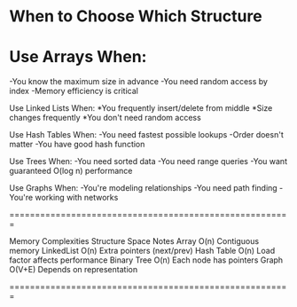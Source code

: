 # When to Choose Which Structure

# Use Arrays When:
-You know the maximum size in advance
-You need random access by index
-Memory efficiency is critical

Use Linked Lists When:
*You frequently insert/delete from middle
*Size changes frequently
*You don't need random access

Use Hash Tables When:
-You need fastest possible lookups
-Order doesn't matter
-You have good hash function

Use Trees When:
-You need sorted data
-You need range queries
-You want guaranteed O(log n) performance

Use Graphs When:
-You're modeling relationships
-You need path finding
-You're working with networks

=======================================================

Memory Complexities
Structure	Space	Notes
Array	O(n)	Contiguous memory
LinkedList	O(n)	Extra pointers (next/prev)
Hash Table	O(n)	Load factor affects performance
Binary Tree	O(n)	Each node has pointers
Graph	O(V+E)	Depends on representation

=======================================================
